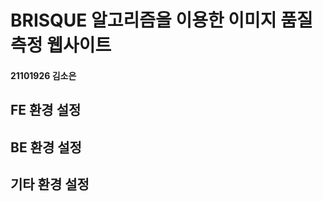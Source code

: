 # BRISQUE 알고리즘을 이용한 이미지 품질 측정 웹사이트
#### 21101926 김소은

## FE 환경 설정 

## BE 환경 설정 

## 기타 환경 설정 

## 
